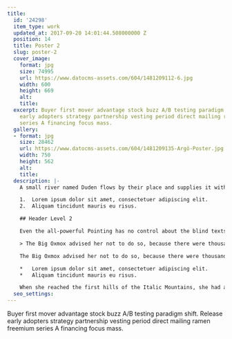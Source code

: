 ```yaml
---
title:
  id: '24298'
  item_type: work
  updated_at: 2017-09-20 14:01:44.508000000 Z
  position: 14
  title: Poster 2
  slug: poster-2
  cover_image:
    format: jpg
    size: 74995
    url: https://www.datocms-assets.com/604/1481209112-6.jpg
    width: 600
    height: 669
    alt: 
    title: 
  excerpt: Buyer first mover advantage stock buzz A/B testing paradigm shift. Release
    early adopters strategy partnership vesting period direct mailing ramen freemium
    series A financing focus mass.
  gallery:
  - format: jpg
    size: 28462
    url: https://www.datocms-assets.com/604/1481209135-Argö-Poster.jpg
    width: 750
    height: 562
    alt: 
    title: 
  description: |-
    A small river named Duden flows by their place and supplies it with the necessary regelialia. It is a paradisematic country, in which roasted parts of sentences fly into your mouth.

    1.  Lorem ipsum dolor sit amet, consectetuer adipiscing elit.
    2.  Aliquam tincidunt mauris eu risus.

    ## Header Level 2

    Even the all-powerful Pointing has no control about the blind texts it is an almost unorthographic life One day however a small line of blind text by the name of Lorem Ipsum decided to leave for the far World of Grammar.

    > The Big Oxmox advised her not to do so, because there were thousands of bad Commas, wild Question Marks and devious Semikoli, but the Little Blind Text didn’t listen. She packed her seven versalia, put her initial into the belt and made herself on the way.

    The Big Oxmox advised her not to do so, because there were thousands of bad Commas, wild Question Marks and devious Semikoli, but the Little Blind Text didn’t listen. She packed her seven versalia, put her initial into the belt and made herself on the way.

    *   Lorem ipsum dolor sit amet, consectetuer adipiscing elit.
    *   Aliquam tincidunt mauris eu risus.

    When she reached the first hills of the Italic Mountains, she had a last view back on the skyline of her hometown Bookmarksgrove, the headline of Alphabet Village and the subline of her own road, the Line Lane. Pityful a rethoric question ran over her cheek.
  seo_settings: 
---
```


Buyer first mover advantage stock buzz A/B testing paradigm shift. Release early adopters strategy partnership vesting period direct mailing ramen freemium series A financing focus mass.